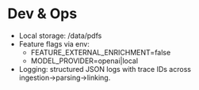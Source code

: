 # Dev & Ops

- Local storage: /data/pdfs
- Feature flags via env:
  - FEATURE_EXTERNAL_ENRICHMENT=false
  - MODEL_PROVIDER=openai|local
- Logging: structured JSON logs with trace IDs across ingestion→parsing→linking.
